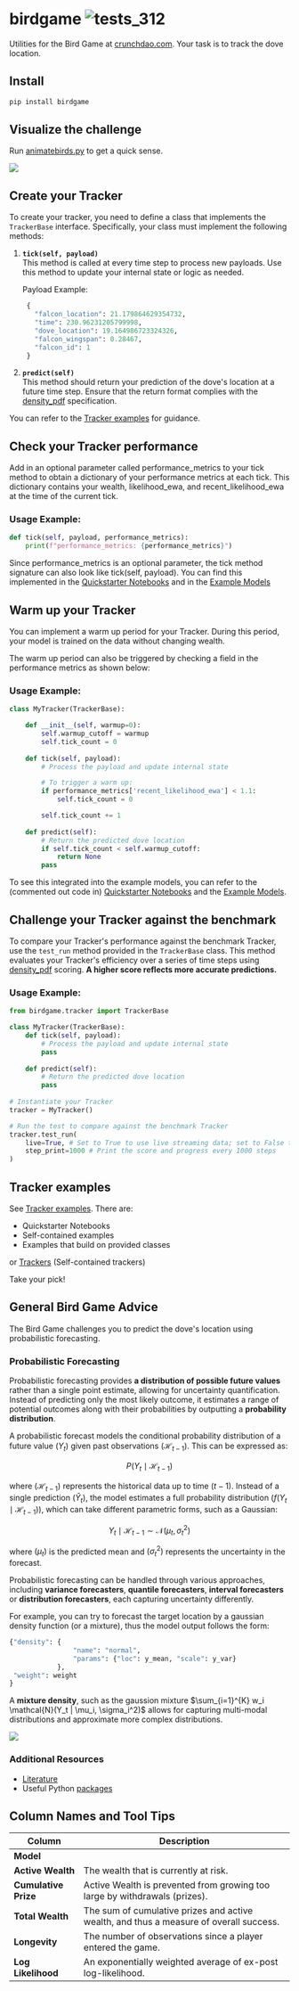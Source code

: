 # birdgame  ![tests_312](https://github.com/microprediction/birdgame/workflows/tests_312/badge.svg)

Utilities for the Bird Game at [crunchdao.com](https://crunchdao.com). Your task is to track the dove location.  

## Install

```bash
pip install birdgame
```

## Visualize the challenge
Run [animatebirds.py](https://github.com/microprediction/birdgame/blob/main/birdgame/animation/animatebirds.py) to get a quick sense. 

![](https://github.com/microprediction/birdgame/blob/main/docs/assets/bird_animation.png)


## Create your Tracker

To create your tracker, you need to define a class that implements the `TrackerBase` interface. Specifically, your class must implement the following methods:

1. **`tick(self, payload)`**  
   This method is called at every time step to process new payloads. Use this method to update your internal state or logic as needed.

   Payload Example:
     ```python
      {
        "falcon_location": 21.179864629354732,
        "time": 230.96231205799998,
        "dove_location": 19.164986723324326,
        "falcon_wingspan": 0.28467,
        "falcon_id": 1
      }
     ```
2. **`predict(self)`**  
   This method should return your prediction of the dove's location at a future time step. Ensure that the return format complies with the [density_pdf](https://github.com/microprediction/densitypdf/blob/main/densitypdf/__init__.py) specification.

You can refer to the [Tracker examples](https://github.com/microprediction/birdgame/tree/main/birdgame/examples) for guidance.

## Check your Tracker performance

Add in an optional parameter called performance_metrics to your tick method to obtain a dictionary of your performance metrics at each tick. This dictionary contains your wealth, likelihood_ewa, and recent_likelihood_ewa at the time of the current tick.

### Usage Example:
```python
def tick(self, payload, performance_metrics):
    print(f"performance_metrics: {performance_metrics}")
```

Since performance_metrics is an optional parameter, the tick method signature can also look like tick(self, payload).
You can find this implemented in the [Quickstarter Notebooks](https://github.com/microprediction/birdgame/tree/main/birdgame/examples/quickstarters) and in the [Example Models](https://github.com/microprediction/birdgame/tree/main/birdgame/models)


## Warm up your Tracker

You can implement a warm up period for your Tracker. During this period, your model is trained on the data without changing wealth. 

The warm up period can also be triggered by checking a field in the performance metrics as shown below:

### Usage Example:
```python
class MyTracker(TrackerBase):

    def __init__(self, warmup=0):
        self.warmup_cutoff = warmup
        self.tick_count = 0
    
    def tick(self, payload):
        # Process the payload and update internal state

        # To trigger a warm up:
        if performance_metrics['recent_likelihood_ewa'] < 1.1:
            self.tick_count = 0

        self.tick_count += 1
    
    def predict(self):
        # Return the predicted dove location
        if self.tick_count < self.warmup_cutoff:
            return None
        pass
```

To see this integrated into the example models, you can refer to the (commented out code in) [Quickstarter Notebooks](https://github.com/microprediction/birdgame/tree/main/birdgame/examples/quickstarters) and the [Example Models](https://github.com/microprediction/birdgame/tree/main/birdgame/models).

## Challenge your Tracker against the benchmark

To compare your Tracker's performance against the benchmark Tracker, use the `test_run` method provided in the `TrackerBase` class. This method evaluates your Tracker's efficiency over a series of time steps using [density_pdf](https://github.com/microprediction/densitypdf/blob/main/densitypdf/__init__.py) scoring. **A higher score reflects more accurate predictions.**

### Usage Example:
```python
from birdgame.tracker import TrackerBase

class MyTracker(TrackerBase):
    def tick(self, payload):
        # Process the payload and update internal state
        pass
   
    def predict(self):
        # Return the predicted dove location
        pass
   
# Instantiate your Tracker
tracker = MyTracker()

# Run the test to compare against the benchmark Tracker
tracker.test_run(
    live=True, # Set to True to use live streaming data; set to False to use data from a CSV file
    step_print=1000 # Print the score and progress every 1000 steps
)
```


## Tracker examples 
See [Tracker examples](https://github.com/microprediction/birdgame/tree/main/birdgame/examples). There are:

- Quickstarter Notebooks
- Self-contained examples
- Examples that build on provided classes

or [Trackers](https://github.com/microprediction/birdgame/tree/main/birdgame/models) (Self-contained trackers)

Take your pick! 

## General Bird Game Advice 

The Bird Game challenges you to predict the dove's location using probabilistic forecasting.

### Probabilistic Forecasting

Probabilistic forecasting provides **a distribution of possible future values** rather than a single point estimate, allowing for uncertainty quantification. Instead of predicting only the most likely outcome, it estimates a range of potential outcomes along with their probabilities by outputting a **probability distribution**.

A probabilistic forecast models the conditional probability distribution of a future value $(Y_t)$ given past observations $(\mathcal{H}_{t-1})$. This can be expressed as:  

$$P(Y_t \mid \mathcal{H}_{t-1})$$

where $(\mathcal{H}_{t-1})$ represents the historical data up to time $(t-1)$. Instead of a single prediction $(\hat{Y}_t)$, the model estimates a full probability distribution $(f(Y_t \mid \mathcal{H}_{t-1}))$, which can take different parametric forms, such as a Gaussian:

$$Y_t \mid \mathcal{H}_{t-1} \sim \mathcal{N}(\mu_t, \sigma_t^2)$$

where $(\mu_t)$ is the predicted mean and $(\sigma_t^2)$ represents the uncertainty in the forecast.

Probabilistic forecasting can be handled through various approaches, including **variance forecasters**, **quantile forecasters**, **interval forecasters** or **distribution forecasters**, each capturing uncertainty differently.

For example, you can try to forecast the target location by a gaussian density function (or a mixture), thus the model output follows the form:

```python
{"density": {
                "name": "normal",
                "params": {"loc": y_mean, "scale": y_var}
            },
 "weight": weight
}
```

A **mixture density**, such as the gaussion mixture $\sum_{i=1}^{K} w_i \mathcal{N}(Y_t | \mu_i, \sigma_i^2)$ allows for capturing multi-modal distributions and approximate more complex distributions.

![](https://github.com/microprediction/birdgame/blob/main/docs/assets/proba_forecast.png)

### Additional Resources

- [Literature](https://github.com/microprediction/birdgame/blob/main/LITERATURE.md) 
- Useful Python [packages](https://github.com/microprediction/birdgame/blob/main/PACKAGES.md)



## Column Names and Tool Tips

| **Column**           | **Description**                                                                                              |
|----------------------|--------------------------------------------------------------------------------------------------------------|
| **Model**            |                                                         |
| **Active Wealth**    | The wealth that is currently at risk.                                                                        |
| **Cumulative Prize** | Active Wealth is prevented from growing too large by withdrawals (prizes).                                   |
| **Total Wealth**     | The sum of cumulative prizes and active wealth, and thus a measure of overall success.                       |
| **Longevity**        | The number of observations since a player entered the game.                                                  |
| **Log Likelihood**   | An exponentially weighted average of ex-post log-likelihood.                                                 |


